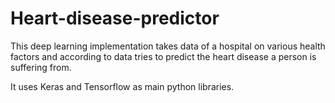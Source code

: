 # Heart-disease-predictor

This deep learning implementation takes data of a hospital on various health factors and according to data tries
to predict the heart disease a person is suffering from.

It uses Keras and Tensorflow as main python libraries. 

